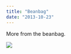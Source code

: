 ```yaml
---
title: "Beanbag"
date: "2013-10-23"
---
```


More from the beanbag.

![](images/tumblr_inline_mv0xz47Ngy1qlj3bd.jpg)
